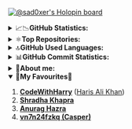 <!-- @sad0xer's Holopin Board-->
[![@sad0xer's Holopin board](https://holopin.io/api/user/board?user=sad0xer)](https://holopin.io/@sad0xer)
<br>

<!-- GitHub Statistics -->
<details>
  <summary>📈📉<b>GitHub Statistics:</b></summary>

<!-- Github Statistics -->
  ![Github Statistics](http://github-profile-summary-cards.vercel.app/api/cards/stats?username=sad0xer&theme=github_dark)
  
<!-- @sad0xer's GitHub Statistics by @anuraghazra-->
  [![sad0xer's GitHub Statistics](https://github-readme-statistics-sad0xer.vercel.app/api?username=sad0xer&count_private=true&show_icons=true&theme=github_dark&hide_title=true&count_private=true&custom_title=GitHub%20Statistics&include_all_commits=true&count_private=true&hide_border=false&border_radius=30.0&border_color=2f353b)](https://github.com/SAD0XER)
  
<!--   Github Profile Summary Card -->
  ![Github Profile Summary Card by Casper](http://github-profile-summary-cards.vercel.app/api/cards/profile-details?username=sad0xer&theme=github_dark)

</details>


<!-- Top Repositories -->
<details>
  <summary>⚛️<b>Top Repositories:</b></summary>
  
  <!-- @sad0xer's GitHub Repositories by @anuraghazra-->
  [![ALPHAit-JavaCourse](https://github-readme-stats-sad0xer.vercel.app/api/pin/?username=sad0xer&repo=ALPHAit-JavaCourse&theme=github_dark&hide_border=true&border_radius=30.0&title_color=bb5b14)](https://github.com/SAD0XER/ALPHAit-JavaCourse)<!--&theme=nord-->[![EASY-TO-C0DE](https://github-readme-stats-sad0xer.vercel.app/api/pin/?username=sad0xer&repo=EASY-TO-C0DE&theme=github_dark&hide_border=true&border_radius=30.0&title_color=bb5b14)](https://github.com/SAD0XER/EASY-TO-C0DE)
  <!--&theme=darcula-->
  
  #### #️⃣ Forked Repositories: 
  [![Github-Readme-Statistics](https://github-readme-stats-sad0xer.vercel.app/api/pin/?username=sad0xer&repo=Github-Readme-Statistics&theme=github_dark&hide_border=false&border_radius=30.0&title_color=bb5b14)](https://github.com/SAD0XER/Github-Readme-Statistics)
  
</details>


<!-- Top Languages -->
<details>
  <summary>🔝<b>GitHub Used Languages:</b></summary>
  
<!-- GitHub Top Languages by Repository -->
  ![Top Languages by Repository](http://github-profile-summary-cards.vercel.app/api/cards/repos-per-language?username=sad0xer&theme=github_dark)
  
<!-- @sad0xer's GitHub Top Languages by @anuraghazra-->
  [![sad0xer's Top Most Used Languages](https://github-readme-stats-sad0xer.vercel.app/api/top-langs/?username=sad0xer&theme=github_dark&langs_count=10&hide_border=false&border_radius=30.0&&hide_title=truetitle_color=bb5b14&&border_color=2f353b&show_icons=true&layout=compact)](https://github.com/SAD0XER)
<!--&theme=tokyonight-->
  
<!-- GitHub Top Languages by Commit -->
  ![Languages by Commit](http://github-profile-summary-cards.vercel.app/api/cards/most-commit-language?username=sad0xer&theme=github_dark)
  
</details>

<!-- GitHub Commit Statistics -->
<details>
  <summary>📊<b>GitHub Commit Statistics:</b></summary>
  
  <!-- GitHub Commit Statistics -->
  ![GitHub Commit Statistics](http://github-profile-summary-cards.vercel.app/api/cards/productive-time?username=sad0xer&theme=github_dark&utcOffset=8)
</details>

<!-- About Me -->
<details>
  <summary>🎯<b>About me:</b></summary>
  
  #### Hello, I am **😃SARVESH🤩**.
  
  - 🔭 I’m currently working on one **college website project**.
  - 🌱 I’m currently learning Java From [**Shradha Khapra**](https://github.com/shradha-khapra).
  - 👯 I’m looking to collaborate on [Github](https://github.com) and [Telegram](https://t.me/PARA_C0DER).
  - 🤔 I’m looking for help with other **curious learners**.
  - 💬 Ask me about **C**, **C++** and **java**.
  - 📫 **How to reach me:**
    - **LinkedIn:** [_@SAD0XER_](https://www.linkedin.com/in/sadcoder)
    - **SoloLearn:** [_@SAD0XER_](https://www.sololearn.com/profile/18241219)
    - **Telegram:** [_@SAD0XER_](https://t.me/SAD0XER)
    - **Telegram Channel:** [_@PARA_C0DER_](https://t.me/PARA_C0DER)

  - 😄 Pronouns me as सर्वेश / SARVESH.
  - 😂 **Fun fact:** _Everyone of knows, if they work hard, and follow their passion with consistency and persistence then they will succeed, but who cares, No one does that!_
</details>

<!-- Favorite Peoples and Organizations -->
<details open>
  <summary>🤩<b>My Favourites🤩</b></summary>
  
  1. [**CodeWithHarry**](https://github.com/CodeWithHarry) ([Haris Ali Khan](https://github.com/haris989))
  2. [**Shradha Khapra**](https://github.com/shradha-khapra)
  3. [**Anurag Hazra**](https://github.com/anuraghazra) 
  4. [**vn7n24fzkq (Casper)**](https://github.com/vn7n24fzkq)
 
</details>

<!--   [![alt_txt](img_src)](href) -->
<!--
### Hi there 👋
**SAD0XER/SAD0XER** is a ✨ _special_ ✨ repository because its `README.md` (this file) appears on your GitHub profile.
Here are some ideas to get you started:
- 🔭 I’m currently working on ...
- 🌱 I’m currently learning ...
- 👯 I’m looking to collaborate on ...
- 🤔 I’m looking for help with ...
- 💬 Ask me about ...
- 📫 How to reach me: ...
- 😄 Pronouns: ...
- ⚡ Fun fact: ...
-->
